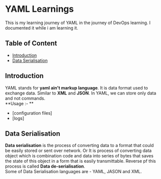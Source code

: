 # YAML Learnings
This is my learning journey of YAML in the journey of DevOps learning. I documented it while i am learning it.

## Table of Content

- [Introduction](#Introduction)
- [Data Serialisation](#Data-Serialisation)


## Introduction
YAML stands for **yaml ain't markup language**. It is data format used to exchange data. Similar to **XML** and **JSON**. In YAML, we can store only data and not commands.<br>
**Usage :- **<br>
- [configuration files]
- [logs]

## Data Serialisation

**Data serialisation** is the process of converting data to a format that could be easily stored or sent over network. Or It is process of converting data object which is combination code and data into series of bytes that saves the state of this object in a form that is easily transmittable. Reverse pf this process is called **Data de-serialisation**.<br>
Some of Data Serialisation languages are - YAML, JASON and XML.
